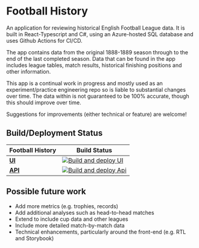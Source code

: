 # Football History

An application for reviewing historical English Football League data. It is built in React-Typescript and C#, using an Azure-hosted SQL database and uses Github Actions for CI/CD.

The app contains data from the original 1888-1889 season through to the end of the last completed season. Data that can be found in the app includes league tables, match results, historical finishing positions and other information.

This app is a continual work in progress and mostly used as an experiment/practice engineering repo so is liable to substantial changes over time. The data within is not guaranteed to be 100% accurate, though this should improve over time.

Suggestions for improvements (either technical or feature) are welcome!

## Build/Deployment Status

| Football History                                                                         | Build Status                                                                                                                                                                                                                        |
| ---------------------------------------------------------------------------------------- | ----------------------------------------------------------------------------------------------------------------------------------------------------------------------------------------------------------------------------------- |
| **[UI](https://football-history.azurewebsites.net/ "Football History")**                 | [![Build and deploy UI](https://github.com/yarhamjohn/football-history/actions/workflows/main_football-history-ui.yml/badge.svg)](https://github.com/yarhamjohn/football-history/actions/workflows/main_football-history-ui.yml)    |
| **[API](https://football-history-api.azurewebsites.net/swagger "Football History API")** | [![Build and deploy Api](https://github.com/yarhamjohn/football-history/actions/workflows/main_football-history-api.yml/badge.svg)](https://github.com/yarhamjohn/football-history/actions/workflows/main_football-history-api.yml) |

## Possible future work

- Add more metrics (e.g. trophies, records)
- Add additional analyses such as head-to-head matches
- Extend to include cup data and other leagues
- Include more detailed match-by-match data
- Technical enhancements, particularly around the front-end (e.g. RTL and Storybook)
